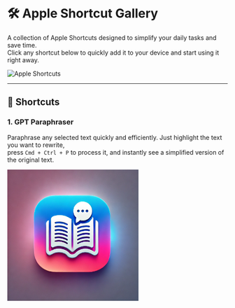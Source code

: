 # 🛠️ Apple Shortcut Gallery

A collection of Apple Shortcuts designed to simplify your daily tasks and save time.  
Click any shortcut below to quickly add it to your device and start using it right away.

<img src="https://cdn.jim-nielsen.com/ios/1024/shortcuts-2018-10-03.png?rf=1024" alt="Apple Shortcuts" width="300" height="300">

---

## 🚀 Shortcuts

### 1. **GPT Paraphraser**  
Paraphrase any selected text quickly and efficiently. Just highlight the text you want to rewrite,  
press `Cmd + Ctrl + P` to process it, and instantly see a simplified version of the original text.

<a href="https://www.icloud.com/shortcuts/ff125294f2384b8f9a80ed205bd4e666">
  <img src="icons/GPT-Paraphraser.png" alt="GPT Paraphraser Icon" width="300" height="300">
</a>
